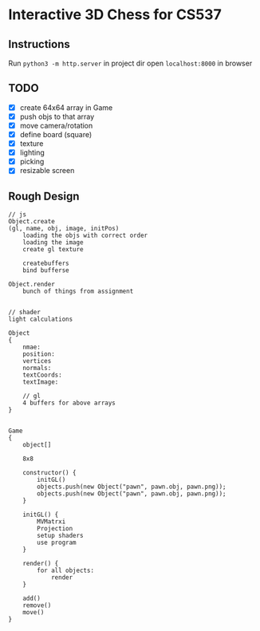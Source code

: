 # Interactive 3D Chess for CS537

## Instructions
Run `python3 -m http.server` in project dir
open `localhost:8000` in browser

## TODO
- [x] create 64x64 array in Game
- [x] push objs to that array
- [x] move camera/rotation
- [x] define board (square)
- [x] texture
- [x] lighting
- [x] picking
- [x] resizable screen

## Rough Design
```
// js
Object.create
(gl, name, obj, image, initPos)
    loading the objs with correct order
    loading the image
    create gl texture
    
    createbuffers
    bind bufferse
    
Object.render
    bunch of things from assignment


// shader
light calculations

Object
{
    nmae:
    position:
    vertices
    normals:
    textCoords:
    textImage:

    // gl 
    4 buffers for above arrays
}


Game
{
    object[]

    8x8

    constructor() {
        initGL()
        objects.push(new Object("pawn", pawn.obj, pawn.png));
        objects.push(new Object("pawn", pawn.obj, pawn.png));
    }

    initGL() {
        MVMatrxi
        Projection
        setup shaders
        use program
    }

    render() {
        for all objects:
            render
    }
    
    add()
    remove()
    move()
}
```

